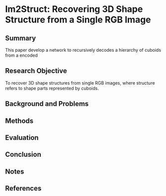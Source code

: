 # Im2Struct: Recovering 3D Shape Structure from a Single RGB Image

## Summary
This paper develop a network to recursively decodes a hierarchy of cuboids from a encoded 
## Research Objective
To recover 3D shape structures from single RGB images, where structure refers to shape parts represented by cuboids.
## Background and Problems

## Methods

## Evaluation

## Conclusion

## Notes

## References
<!--stackedit_data:
eyJoaXN0b3J5IjpbODExNzE3ODUxXX0=
-->